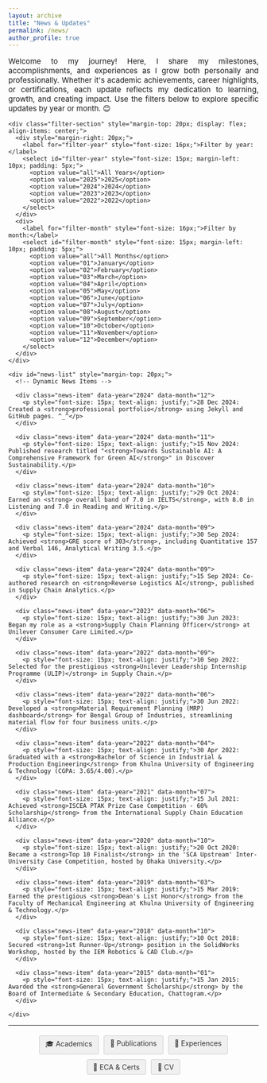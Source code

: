 ```yaml
---
layout: archive
title: "News & Updates"
permalink: /news/
author_profile: true
---
```


<div class="main-content">
  <div id="news">
    <p style="font-size: 15px; text-align: justify;">
      Welcome to my journey! Here, I share my milestones, accomplishments, and experiences as I grow both personally and professionally. Whether it's academic achievements, career highlights, or certifications, each update reflects my dedication to learning, growth, and creating impact. Use the filters below to explore specific updates by year or month. 😊
    </p>

    <div class="filter-section" style="margin-top: 20px; display: flex; align-items: center;">
      <div style="margin-right: 20px;">
        <label for="filter-year" style="font-size: 16px;">Filter by year:</label>
        <select id="filter-year" style="font-size: 15px; margin-left: 10px; padding: 5px;">
          <option value="all">All Years</option>
          <option value="2025">2025</option>
          <option value="2024">2024</option>
          <option value="2023">2023</option>
          <option value="2022">2022</option>
        </select>
      </div>
      <div>
        <label for="filter-month" style="font-size: 16px;">Filter by month:</label>
        <select id="filter-month" style="font-size: 15px; margin-left: 10px; padding: 5px;">
          <option value="all">All Months</option>
          <option value="01">January</option>
          <option value="02">February</option>
          <option value="03">March</option>
          <option value="04">April</option>
          <option value="05">May</option>
          <option value="06">June</option>
          <option value="07">July</option>
          <option value="08">August</option>
          <option value="09">September</option>
          <option value="10">October</option>
          <option value="11">November</option>
          <option value="12">December</option>
        </select>
      </div>
    </div>

    <div id="news-list" style="margin-top: 20px;">
      <!-- Dynamic News Items -->

      <div class="news-item" data-year="2024" data-month="12">
        <p style="font-size: 15px; text-align: justify;">28 Dec 2024: Created a <strong>professional portfolio</strong> using Jekyll and GitHub pages. ^_^</p>
      </div>

      <div class="news-item" data-year="2024" data-month="11">
        <p style="font-size: 15px; text-align: justify;">15 Nov 2024: Published research titled "<strong>Towards Sustainable AI: A Comprehensive Framework for Green AI</strong>" in Discover Sustainability.</p>
      </div>

      <div class="news-item" data-year="2024" data-month="10">
        <p style="font-size: 15px; text-align: justify;">29 Oct 2024: Earned an <strong> overall band of 7.0 in IELTS</strong>, with 8.0 in Listening and 7.0 in Reading and Writing.</p>
      </div>

      <div class="news-item" data-year="2024" data-month="09">
        <p style="font-size: 15px; text-align: justify;">30 Sep 2024: Achieved <strong>GRE score of 303</strong>, including Quantitative 157 and Verbal 146, Analytical Writing 3.5.</p>
      </div>

      <div class="news-item" data-year="2024" data-month="09">
        <p style="font-size: 15px; text-align: justify;">15 Sep 2024: Co-authored research on <strong>Reverse Logistics AI</strong>, published in Supply Chain Analytics.</p>
      </div>

      <div class="news-item" data-year="2023" data-month="06">
        <p style="font-size: 15px; text-align: justify;">30 Jun 2023: Began my role as a <strong>Supply Chain Planning Officer</strong> at Unilever Consumer Care Limited.</p>
      </div>

      <div class="news-item" data-year="2022" data-month="09">
        <p style="font-size: 15px; text-align: justify;">10 Sep 2022: Selected for the prestigious <strong>Unilever Leadership Internship Programme (ULIP)</strong> in Supply Chain.</p>
      </div>

      <div class="news-item" data-year="2022" data-month="06">
        <p style="font-size: 15px; text-align: justify;">30 Jun 2022: Developed a <strong>Material Requirement Planning (MRP) dashboard</strong> for Bengal Group of Industries, streamlining material flow for four business units.</p>
      </div>

      <div class="news-item" data-year="2022" data-month="04">
        <p style="font-size: 15px; text-align: justify;">30 Apr 2022: Graduated with a <strong>Bachelor of Science in Industrial & Production Engineering</strong> from Khulna University of Engineering & Technology (CGPA: 3.65/4.00).</p>
      </div>

      <div class="news-item" data-year="2021" data-month="07">
        <p style="font-size: 15px; text-align: justify;">15 Jul 2021: Achieved <strong>ISCEA PTAK Prize Case Competition - 60% Scholarship</strong> from the International Supply Chain Education Alliance.</p>
      </div>

      <div class="news-item" data-year="2020" data-month="10">
        <p style="font-size: 15px; text-align: justify;">20 Oct 2020: Became a <strong>Top 10 Finalist</strong> in the 'SCA Upstream' Inter-University Case Competition, hosted by Dhaka University.</p>
      </div>

      <div class="news-item" data-year="2019" data-month="03">
        <p style="font-size: 15px; text-align: justify;">15 Mar 2019: Earned the prestigious <strong>Dean's List Honor</strong> from the Faculty of Mechanical Engineering at Khulna University of Engineering & Technology.</p>
      </div>

      <div class="news-item" data-year="2018" data-month="10">
        <p style="font-size: 15px; text-align: justify;">10 Oct 2018: Secured <strong>1st Runner-Up</strong> position in the SolidWorks Workshop, hosted by the IEM Robotics & CAD Club.</p>
      </div>

      <div class="news-item" data-year="2015" data-month="01">
        <p style="font-size: 15px; text-align: justify;">15 Jan 2015: Awarded the <strong>General Government Scholarship</strong> by the Board of Intermediate & Secondary Education, Chattogram.</p>
      </div>

    </div>
  </div>
</div>

<hr>

<div style="display: flex; justify-content: center; gap: 10px; flex-wrap: wrap; margin: 20px 0;">
  <a href="/academics/" style="padding: 6px 12px; text-decoration: none; background: #f0f0f0; color: #333; border-radius: 3px; font-size: 14px; transition: all 0.3s; border: 1px solid #ccc;">🎓 Academics</a>
  <a href="/publications/" style="padding: 6px 12px; text-decoration: none; background: #f0f0f0; color: #333; border-radius: 3px; font-size: 14px; transition: all 0.3s; border: 1px solid #ccc;">📝 Publications</a>
  <a href="/experience/" style="padding: 6px 12px; text-decoration: none; background: #f0f0f0; color: #333; border-radius: 3px; font-size: 14px; transition: all 0.3s; border: 1px solid #ccc;">💼 Experiences</a>
  <a href="/eca-certifications/" style="padding: 6px 12px; text-decoration: none; background: #f0f0f0; color: #333; border-radius: 3px; font-size: 14px; transition: all 0.3s; border: 1px solid #ccc;">🐾 ECA & Certs</a>
  <a href="/files/GM_Iqbal_Academic_CV.pdf" style="padding: 6px 12px; text-decoration: none; background: #f0f0f0; color: #333; border-radius: 3px; font-size: 14px; transition: all 0.3s; border: 1px solid #ccc;">🔖 CV</a>
</div>

<script>
const yearFilter = document.getElementById('filter-year');
const monthFilter = document.getElementById('filter-month');

function filterNews() {
  const selectedYear = yearFilter.value;
  const selectedMonth = monthFilter.value;
  const newsItems = document.querySelectorAll('.news-item');

  newsItems.forEach(item => {
    const itemYear = item.getAttribute('data-year');
    const itemMonth = item.getAttribute('data-month');

    if ((selectedYear === 'all' || itemYear === selectedYear) &&
        (selectedMonth === 'all' || itemMonth === selectedMonth)) {
      item.style.display = 'block';
    } else {
      item.style.display = 'none';
    }
  });
}

yearFilter.addEventListener('change', filterNews);
monthFilter.addEventLis
